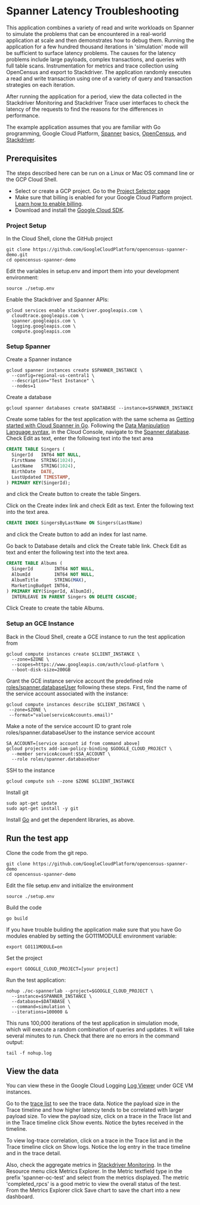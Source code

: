 # Spanner Latency Troubleshooting
This application combines a variety of read and write workloads on Spanner to
simulate the problems that can be encountered in a real-world application at
scale and then demonstrates how to debug them. Running the application for a
few hundred thousand iterations in 'simulation' mode will be sufficient to
surface latency problems. The causes for the latency problems include large
payloads, complex transactions, and queries with full table scans.
Instrumentation for metrics and trace collection using OpenCensus and export to
Stackdriver. The application randomly executes a read and write transaction
using one of a variety of query and transaction strategies on each iteration. 

After running the application for a period, view the data collected
in the Stackdriver Monitoring and Stackdriver Trace user interfaces to check
the latency of the requests to find the reasons for the differences 
in performance.

The example application assumes that you are familiar with Go programming,
Google Cloud Platform, [Spanner](https://cloud.google.com/spanner/) basics,
[OpenCensus](https://opencensus.io/), and
[Stackdriver](https://cloud.google.com/stackdriver/).

## Prerequisites
The steps described here can be run on a Linux or Mac OS command line or the
GCP Cloud Shell. 

- Select or create a GCP project. Go to the 
  [Project Selector page](https://console.cloud.google.com/projectselector2/home/dashboard)
- Make sure that billing is enabled for your Google Cloud Platform project.
  [Learn how to enable billing](https://cloud.google.com/billing/docs/how-to/modify-project).
- Download and install the
  [Google Cloud SDK](https://cloud.google.com/sdk/docs/).

### Project Setup
In the Cloud Shell, clone the GitHub project

```shell
git clone https://github.com/GoogleCloudPlatform/opencensus-spanner-demo.git
cd opencensus-spanner-demo
```

Edit the variables in setup.env and import them into your development
environment:

```shell
source ./setup.env
```

Enable the Stackdriver and Spanner APIs:

```shell
gcloud services enable stackdriver.googleapis.com \
  cloudtrace.googleapis.com \
  spanner.googleapis.com \
  logging.googleapis.com \
  compute.googleapis.com
```

### Setup Spanner
Create a Spanner instance

```shell
gcloud spanner instances create $SPANNER_INSTANCE \
  --config=regional-us-central1 \
  --description="Test Instance" \
  --nodes=1
```

Create a database

```shell
gcloud spanner databases create $DATABASE --instance=$SPANNER_INSTANCE
```

Create some tables for the test application with the same schema as
[Getting started with Cloud Spanner in Go](https://cloud.google.com/spanner/docs/getting-started/go/).
Following the
[Data Manipulation Language syntax](https://cloud.google.com/spanner/docs/dml-syntax),
in the Cloud Console, navigate to the
[Spanner database](https://console.cloud.google.com/spanner/instances/test-instance/databases/test/createtable).
Check Edit as text, enter the following text into the text area

```sql
CREATE TABLE Singers (
  SingerId   INT64 NOT NULL,
  FirstName  STRING(1024),
  LastName   STRING(1024),
  BirthDate  DATE,
  LastUpdated TIMESTAMP,
) PRIMARY KEY(SingerId);
```

and click the Create button to create the table Singers.

Click on the Create index link and check Edit as text. Enter the following text
into the text area.

```sql
CREATE INDEX SingersByLastName ON Singers(LastName)
```

and click the Create button to add an index for last name.

Go back to Database details and click the Create table link. Check Edit as text
and enter the following text into the text area.

```sql
CREATE TABLE Albums (
  SingerId        INT64 NOT NULL,
  AlbumId         INT64 NOT NULL,
  AlbumTitle      STRING(MAX),
  MarketingBudget INT64,
) PRIMARY KEY(SingerId, AlbumId),
  INTERLEAVE IN PARENT Singers ON DELETE CASCADE;
```

Click Create to create the table Albums.

### Setup an GCE Instance
Back in the Cloud Shell, create a GCE instance to run the test application from

```shell
gcloud compute instances create $CLIENT_INSTANCE \
  --zone=$ZONE \
  --scopes=https://www.googleapis.com/auth/cloud-platform \
  --boot-disk-size=200GB
```

Grant the GCE instance service account the predefined role
[roles/spanner.databaseUser](https://cloud.google.com/spanner/docs/iam#roles)
following these steps. First, find the name of the service
account associated with the instance:

```shell
gcloud compute instances describe $CLIENT_INSTANCE \
 --zone=$ZONE \
 --format="value(serviceAccounts.email)"
```

Make a note of the service account ID to grant role roles/spanner.databaseUser
to the instance service account

```shell
SA_ACCOUNT=[service account id from command above]
gcloud projects add-iam-policy-binding $GOOGLE_CLOUD_PROJECT \
  --member serviceAccount:$SA_ACCOUNT \
  --role roles/spanner.databaseUser
```

SSH to the instance

```shell
gcloud compute ssh --zone $ZONE $CLIENT_INSTANCE
```

Install git

```shell
sudo apt-get update
sudo apt-get install -y git
```

Install [Go](https://golang.org/doc/install) and get the dependent libraries, as
above.

## Run the test app
Clone the code from the git repo.

```shell
git clone https://github.com/GoogleCloudPlatform/opencensus-spanner-demo
cd opencensus-spanner-demo
```

Edit the file setup.env and initialize the environment

```shell
source ./setup.env
```

Build the code

```shell
go build
```

If you have trouble building the application make sure that you have Go modules
enabled by setting the GO111MODULE environment variable:

```shell
export GO111MODULE=on
```

Set the project

```shell
export GOOGLE_CLOUD_PROJECT=[your project]
```

Run the test application:

```shell
nohup ./oc-spannerlab --project=$GOOGLE_CLOUD_PROJECT \
  --instance=$SPANNER_INSTANCE \
  --database=$DATABASE \
  --command=simulation \
  --iterations=100000 &
```
This runs 100,000 iterations of the test application in simulation mode, which
will execute a random combination of queries and updates. It will take several
minutes to run. Check that there are no errors in the command output:

```shell
tail -f nohup.log
```

## View the data
You can view these in the Google Cloud Logging
[Log Viewer](https://console.cloud.google.com/logs/viewer?expandAll=false&resource=gce_instance)
under GCE VM instances. 

Go to the [trace list](https://console.cloud.google.com/traces/traces) to see
the trace data. Notice the payload size in the Trace timeline and how higher
latency tends to be correlated with larger payload size.  To view the payload
size, click on a trace in the Trace list and in the Trace timeline click 
Show events. Notice the bytes received in the timeline. 

To view log-trace correlation, click on a trace in the Trace list and in the
Trace timeline click on Show logs. Notice the log entry in the trace timeline
and in the trace detail.

Also, check the aggregate metrics in
[Stackdriver Monitoring](https://console.cloud.google.com/monitoring).
In the Resource menu click Metrics Explorer. In the Metric textfield type in
the prefix 'spanner-oc-test' and select from the metrics displayed. The
metric 'completed_rpcs' is a good metric to view the overall status of the
test. From the Metrics Explorer click Save chart to save the chart into a
new dashboard.
